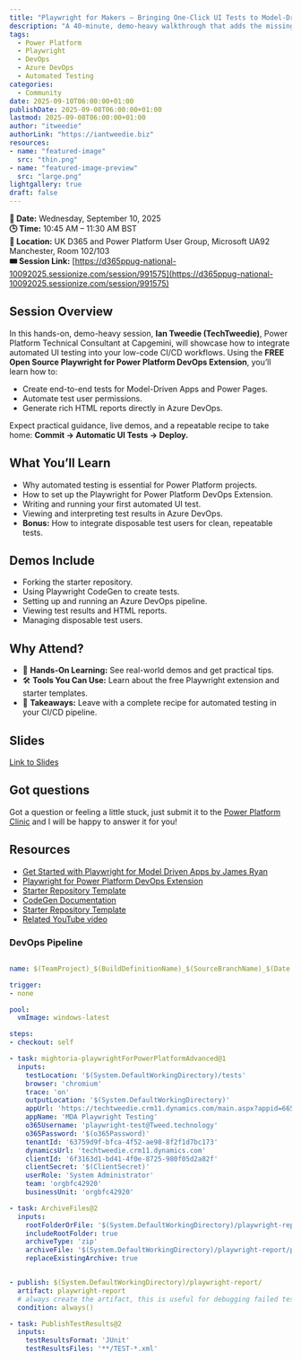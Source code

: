 ```yaml
---
title: "Playwright for Makers – Bringing One-Click UI Tests to Model-Driven Apps & Power Pages"
description: "A 40-minute, demo-heavy walkthrough that adds the missing 'test' step to your low-code CI/CD story."
tags:
  - Power Platform
  - Playwright
  - DevOps
  - Azure DevOps
  - Automated Testing
categories:
  - Community
date: 2025-09-10T06:00:00+01:00
publishDate: 2025-09-08T06:00:00+01:00
lastmod: 2025-09-08T06:00:00+01:00
author: "itweedie"
authorLink: "https://iantweedie.biz"
resources:
- name: "featured-image"
  src: "thin.png"
- name: "featured-image-preview"
  src: "large.png"
lightgallery: true
draft: false
---
```


**📅 Date:** Wednesday, September 10, 2025  
**🕒 Time:** 10:45 AM – 11:30 AM BST  
**📍 Location:** UK D365 and Power Platform User Group, Microsoft UA92 Manchester, Room 102/103  
**🎟️ Session Link:** [https://d365ppug-national-10092025.sessionize.com/session/991575](https://d365ppug-national-10092025.sessionize.com/session/991575)

## Session Overview
In this hands-on, demo-heavy session, **Ian Tweedie (TechTweedie)**, Power Platform Technical Consultant at Capgemini, will showcase how to integrate automated UI testing into your low-code CI/CD workflows. Using the **FREE Open Source Playwright for Power Platform DevOps Extension**, you’ll learn how to:

- Create end-to-end tests for Model-Driven Apps and Power Pages.
- Automate test user permissions.
- Generate rich HTML reports directly in Azure DevOps.

Expect practical guidance, live demos, and a repeatable recipe to take home: **Commit → Automatic UI Tests → Deploy.**

## What You’ll Learn

- Why automated testing is essential for Power Platform projects.  
- How to set up the Playwright for Power Platform DevOps Extension.  
- Writing and running your first automated UI test.  
- Viewing and interpreting test results in Azure DevOps.  
- **Bonus:** How to integrate disposable test users for clean, repeatable tests.  

## Demos Include

- Forking the starter repository.  
- Using Playwright CodeGen to create tests.  
- Setting up and running an Azure DevOps pipeline.  
- Viewing test results and HTML reports.  
- Managing disposable test users.  

## Why Attend?

- 🚀 **Hands-On Learning:** See real-world demos and get practical tips.  
- 🛠️ **Tools You Can Use:** Learn about the free Playwright extension and starter templates.  
- 📂 **Takeaways:** Leave with a complete recipe for automated testing in your CI/CD pipeline.  

## Slides

[Link to Slides](https://itweedie.github.io/devopspipelines/250910-playwright-for-makers/p/)

## Got questions 

Got a question or feeling a little stuck, just submit it to the [Power Platform Clinic](https://powerplatformclinic.github.io/) and I will be happy to answer it for you!

## Resources

- [Get Started with Playwright for Model Driven Apps by James Ryan](https://jamesryan.dev/blog/get-started-with-playwright-for-power-apps)
- [Playwright for Power Platform DevOps Extension](https://mightora.io/tools/cicd/playwright-for-power-platform/)
- [Starter Repository Template](https://github.com/itweedie/playwright-powerplatform-template)
- [CodeGen Documentation](https://playwright.dev/docs/codegen)
- [Starter Repository Template](https://github.com/itweedie/playwrightOnPowerPlatform)
- [Related YouTube video](https://techtweedie.github.io/posts/250702-running-playwright-tests-in-azure-devops-for-power-platform/)

### DevOps Pipeline

```yaml

name: $(TeamProject)_$(BuildDefinitionName)_$(SourceBranchName)_$(Date:yyyyMMdd)$(Rev:.r)

trigger:
- none

pool:
  vmImage: windows-latest

steps:
- checkout: self

- task: mightoria-playwrightForPowerPlatformAdvanced@1
  inputs:
    testLocation: '$(System.DefaultWorkingDirectory)/tests'
    browser: 'chromium'
    trace: 'on'
    outputLocation: '$(System.DefaultWorkingDirectory)'
    appUrl: 'https://techtweedie.crm11.dynamics.com/main.aspx?appid=6653f9fc-b74b-f011-877a-6045bd0e2fc6'
    appName: 'MDA Playwright Testing'
    o365Username: 'playwright-test@Tweed.technology'
    o365Password: '$(o365Password)'
    tenantId: '63759d9f-bfca-4f52-ae98-8f2f1d7bc173'
    dynamicsUrl: 'techtweedie.crm11.dynamics.com'
    clientId: '6f3163d1-bd41-4f0e-8725-980f05d2a82f'
    clientSecret: '$(ClientSecret)'
    userRole: 'System Administrator'
    team: 'orgbfc42920'
    businessUnit: 'orgbfc42920'

- task: ArchiveFiles@2
  inputs:
    rootFolderOrFile: '$(System.DefaultWorkingDirectory)/playwright-report'
    includeRootFolder: true
    archiveType: 'zip'
    archiveFile: '$(System.DefaultWorkingDirectory)/playwright-report/playwright-report.zip'
    replaceExistingArchive: true


- publish: $(System.DefaultWorkingDirectory)/playwright-report/
  artifact: playwright-report
  # always create the artifact, this is useful for debugging failed tests
  condition: always()

- task: PublishTestResults@2
  inputs:
    testResultsFormat: 'JUnit'
    testResultsFiles: '**/TEST-*.xml'


```